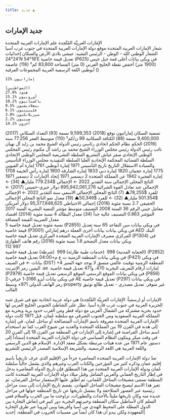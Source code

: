 ```yaml
---
title: جديد ▲    
---
```


## جديد الإمارات
الإِمَارات العربِيَّة المُتَّحِدة
علم الإمارات العربية المتحدة 	
شعار الإمارات العربية المتحدة
موقع دولة الإمارات العربية المتحدة في جنوب غرب آسيا
الشعار الوطني
الله - الوطن - الرئيس
النشيد: عيشي بلادي
الأرض والسكان
إحداثيات 	24°24′N 54°18′E  تعديل قيمة خاصية (P625) في ويكي بيانات
أعلى قمة 	جبل جيس (1900 متر)
أخفض نقطة 	الخليج العربي (0 متر)
المساحة 	83,600 كم² (116)
عاصمة 	أبوظبي
اللغة الرسمية 	العربية
المجموعات العرقية () 	

    12% إماراتيون

    (المواطنين)
    27.8% هنود
    15.1% أوروبيون
    10.2% باكستانيون
    9.5% بنغلاديشيون
    6.1% فليبينيون
    3.0% سيريلانكيون
    2.2% صينيون
    14.1% آخرون

تسمية السكان 	إماراتيون
توقع (2018) 	9,599,353 نسمة (93)
التعداد السكاني (2017) 	9,400,000 نسمة (88)
الكثافة السكانية 	99 ن/كم² (110)
متوسط العمر 	77.256 سنة (2016)
الحكم
نظام الحكم 	اتحادي رئاسي
رئيس الدولة 	الشيخ محمد بن زايد آل نهيان
نائب رئيس الدولة رئيس مجلس الوزراء 	الشيخ محمد بن راشد آل مكتوم
رئيس المجلس الوطني الإتحادي 	صقر غباش
التشريع
السلطة التشريعية 	المجلس الوطني الاتحادي
السلطة القضائية 	المحكمة الإتحادية العليا
السلطة التنفيذية 	مجلس الوزراء
التأسيس والسيادة
الاستقلال 	التاريخ
تاريخ التأسيس 	1971
إمارة أبوظبي 	1761
إمارة أم القيوين 	1775
إمارة عجمان 	1820
إمارة دبي 	1833
إمارة الشارقة 	1900
إمارة رأس الخيمة 	1708
إمارة الفجيرة 	1942
عن المملكة المتحدة 	2 ديسمبر 1971
إتحاد الإمارات 	2 ديسمبر 1971
الناتج المحلي الإجمالي
سنة التقدير 	2022
 ← الإجمالي 	$779.234 مليار▲ (34)
 ← الإجمالي عند تعادل القوة الشرائية 	695,942,061,276 دولار جيري-خميس (2017)
 ← للفرد 	$78,255▲ (7)
الناتج المحلي الإجمالي الاسمي
سنة التقدير 	2022
 ← الإجمالي 	$501.354 مليار▲ (32)
 ← للفرد 	$50,349▲ (19)
معدل نمو الناتج المحلي الإجمالي الحقيقي 	2.7 نسبة مئوية (2016)
إجمالي الاحتياطي 	95,377,648,625 دولار أمريكي
معامل جيني
الرقم 	36
السنة 	2008
التصنيف 	متوسط
مؤشر التنمية البشرية
السنة 	2017
المؤشر 	0.863
التصنيف 	عالية جداً (34)
معدل البطالة 	4 نسبة مئوية (2014)
اقتصاد
معدل الضريبة القيمة المضافة 	
5 نسبة مئوية  تعديل قيمة خاصية (P2855) في ويكي بيانات
سن التقاعد 	65 سنة  تعديل قيمة خاصية (P3001) في ويكي بيانات
بيانات أخرى
العملة 	درهم إماراتي AED
البنك المركزي 	مصرف الإمارات العربية المتحدة المركزي  تعديل قيمة خاصية (P1304) في ويكي بيانات
معدل التضخم 	1.8 نسبة مئوية (2016)
رقم هاتف
الطوارئ 	
112
997  
‏ (الحماية المدنية)
998  ‏ (خدمات طبية طارئة)
999  ‏ (شرطة)
  تعديل قيمة خاصية (P2852) في ويكي بيانات
المنطقة الزمنية 	ت ع م+04:00  تعديل قيمة خاصية (P421) في ويكي بيانات
 ← في الصيف (DST) 	+4
المنطقة الزمنية 	توقيت عالمي منسق
لا يوجد
جهة السير 	اليمين
رمز الإنترنت 	.ae .إمارات
أرقام التعريف البحرية 	470،  و471  تعديل قيمة خاصية (P2979) في ويكي بيانات
الموقع الرسمي 	الموقع الرسمي  تعديل قيمة خاصية (P856) في ويكي بيانات
أيزو 3166-1 حرفي-2 	AE  تعديل قيمة خاصية (P297) في ويكي بيانات
رمز الهاتف الدولي 	971+
وسيط property غير متوفر.
تعديل مصدري - تعديل  طالع توثيق القالب

الإمارات أو (رسمياً: الإِمَارات العربِيَّة المُتَّحِدة) هي دولة عربية اتحادية تقع في شرق شبه الجزيرة العربية في جنوب غرب قارة آسيا. تطل على الشاطئ الجنوبي الخليج العربي لها حدود بحرية مشتركة من الشمال الغربي مع دولة قطر ومن الغرب حدود برية وبحرية مع المملكة العربية السعودية ومن الجنوب الشرقي مع سلطنة عُمان، قبل 1971 كانت دولة الإمارات العربية المتحدة معروفة باسم الإمارات المتصالحة أو ساحل عُمان، في إشارة إلى هدنة في القرن 19 بين المملكة المتحدة والعديد من شيوخ العرب كما تم استخدام اسم ساحل القراصنة في إشارة إلى الإمارات في المنطقة من القرن 18 إلى القرن 20 في وقت مبكر ويتكون النظام السياسي في دولة الإمارات العربية المتحدة إستناداً إلى دستور عام 1971 من عدة هيئات مرتبطة بشكل معقد الإدارة. الإسلام هو الدين الرسمي واللغة العربية هي اللغة الرسمية، والشريعة الإسلامية المصدر الرئيسي للتشريع.

تعدّ دولة الإمارات العربية المتحدة المعاصرة جزءاً من الإقليم الذي عرف تاريخياً باسم إقليم عمان وذكره كثير من المؤرخين والكتاب العرب وغيرهم والذي يشمل حالياً سلطنة عُمان ودولة الإمارات العربية المتحدة من هذا المنطلق فإن تاريخ الدولة المعاصرة يدخل في إطار التاريخ العماني والعربي الشامل وقبل ميلاد دولة الإمارات العربية المتحدة كانت المنطقة تسمى مشيخات الساحل العُماني، ثم أطلق عليها الإستعمار ساحل القرصان، ثم تغير هذا الاسم ليصبح مشيخات الساحل المهادن.
يقسم تاريخ الإمارات إلى ست مراحل رئيسية عبر العصور المتلاحقة ولا ينفصل تاريخها عن تاريخ المنطقة حولها في مراحل عديدة منه وكان تاريخها مليئاً بالأحداث والتطورات، تراوحت ما بين الحرب والسلام ففي السلم كان لأساطيل سكان المنطقة وخبرتهم البحرية دور كبير في إنعاش التجارة بين الدول المطلة على المحيط الهندي من آسيا وأفريقيا وبين أوروبا عبر طرق التجارة المعهودة ولكن يبدو أن هذا كان أيضاً من مسببات الحروب في المنطقة.
|جديد|
